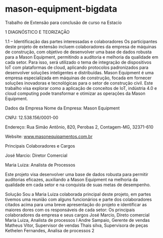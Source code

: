 # mason-equipment-bigdata

Trabalho de Extensão para conclusão de curso na Estacío


1 DIAGNÓSTICO E TEORIZAÇÃO 

1.1 – Identificação das partes interessadas e colaboradores 
Os participantes deste projeto de extensão incluem colaboradores da empresa de máquinas de construção, com objetivo de desenvolver uma base de dados 
robusta para a Mason Equipment, permitindo a auditoria e melhoria da qualidade em cada setor. Para isso, será utilizado o tema de
 integração de dispositivos IoT com plataformas de cloud, aplicando protocolos padronizados para desenvolver soluções inteligentes e distribuídas.
Mason Equipment é uma empresa especializada em máquinas de construção, focada em fornecer soluções inovadoras
e tecnológicas para o setor de construção civil. Este trabalho visa explorar como a aplicação de conceitos de IoT,
 indústria 4.0 e cloud computing pode transformar e otimizar as operações da Mason Equipment.


Dados da Empresa
Nome da Empresa: Mason Equipment

CNPJ: 12.538.156/0001-00

Endereço: Rua Simão Antônio, 820, Perobas 2, Contagem-MG, 32371-610

Website: www.masonequipamentos.com.br

Principais Colaboradores e Cargos

José Marcio: Diretor Comercial

Maria Luiza: Analista de Processos

Este projeto visa desenvolver uma base de dados robusta para permitir auditorias eficazes, auxiliando a Mason Equipment na melhoria da qualidade em cada setor e na conquista de suas metas de desempenho.
        
Solução
         Sou a Maria Luiza colaborada principal deste projeto, em partes tivemos uma reunião
         com alguns funcionários e parte dos colaboradores citados acima para uma breve apresentação do projeto e identificar as maiores dores com os responsáveis de cada setor: 
Os principais colaboradores da empresa e seus cargos
José Marcio, Direto comercial 
Maria Luiza, Analista de processos l
Andre Sampaio, Gerente de vendas 
Matheus Vitor, Supervisor de vendas 
Thais silva, Supervisora de peças  
Kethelen Fernandes, Analisa de processos 2


